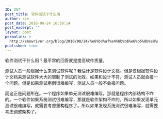 ```yaml
---
ID: 257
post_title: 软件测试干什么用
author: riv
post_date: 2010-08-24 16:39:14
post_excerpt: ""
layout: post
permalink: >
  http://snowriver.org/blog/2010/08/24/%e8%bd%af%e4%bb%b6%e6%b5%8b%e8%af%95%e5%b9%b2%e4%bb%80%e4%b9%88%e7%94%a8/
published: true
---
```

软件测试干什么用？最平常的回答就是提高软件质量。

测试人员一般根据什么来测试软件呢？我估计是软件设计文档。但是仅根据软件设计文档来测试软件大大的限制了测试的功效。如果和设计不符，测试人员就会报一个问题。但是如果测试用例很难编写，测试人员一般不会报问题。

而这正是问题所在。一个程序如果单元测试很难编写，那就是程序内部结构不咋的。一个软件如果系统测试很难编写，那就是软件架构不咋的。所以如果发现单元测试很难编写，就需要考虑重构程序了。所以如果发现系统测试很难编写，就需要考虑调整架构了。

